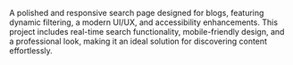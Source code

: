 A polished and responsive search page designed for blogs, featuring dynamic filtering, a modern UI/UX, and accessibility enhancements. This project includes real-time search functionality, mobile-friendly design, and a professional look, making it an ideal solution for discovering content effortlessly.
